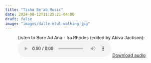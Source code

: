 ```yaml
---
title: "Tisha Be'ab Music"
date: 2024-08-12T11:25:21-04:00
draft: false
image: "images/dalle-elul-walking.jpg"
---
```


<figure>
  <figcaption>Listen to Bore Ad Ana - Ira Rhodes (edited by Akiva Jackson):</figcaption>
  <audio controls src=""></audio>
  <a href="/static/music/bore-ad-ana-ira-rhodes-edited-by-akiva-jackson-mp3.mp3"> Download audio </a>
</figure>

